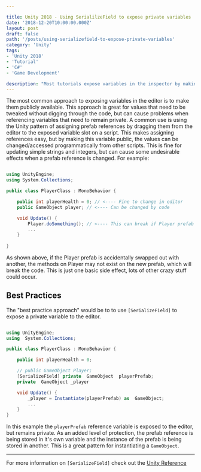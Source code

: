 ```yaml
---

title: Unity 2018 - Using SerialilzeField to expose private variables
date: '2018-12-20T10:00:00.000Z'
layout: post
draft: false
path: '/posts/using-serializefield-to-expose-private-variables'
category: 'Unity'
tags:
- 'Unity 2018'
- 'Tutorial'
- 'C#'
- 'Game Development'

description: "Most tutorials expose variables in the inspector by making them public even if they need to be private. After some research, I've found the safest/Best Practice approach to exposing private variables is by using [SerializeField]."
---
```


The most common approach to exposing variables in the editor is to make them publicly available. This approach is great for values that need to be tweaked without digging through the code, but can cause problems when referencing variables that need to remain private. A common use is using the Unity pattern of assigning prefab references by dragging them from the editor to the exposed variable slot on a script. This makes assigning references easy, but by making this variable public, the values can be changed/accessed programmatically from other scripts. This is fine for updating simple strings and integers, but can cause some undesirable effects when a prefab reference is changed. For example:

```csharp

using UnityEngine;
using System.Collections;

public class PlayerClass : MonoBehavior {

	public int playerHealth = 0; // <---- Fine to change in editor
	public GameObject player; // <---- Can be changed by code

	void Update() {
		Player.doSomething(); // <---- This can break if Player prefab is swapped for another
		...
	}
	
}
```

As shown above, if the Player prefab is accidentally swapped out with another, the methods on Player may not exist on the new prefab, which will break the code. This is just one basic side effect, lots of other crazy stuff could occur.

## Best Practices
The "best practice approach" would be to to use `[SerializeField]` to expose a private variable to the editor.

```csharp

using UnityEngine;
using  System.Collections;

public class PlayerClass : MonoBehavior {

	public int playerHealth = 0;

	// public GameObject Player;
	[SerializeField] private  GameObject  playerPrefab;
	private  GameObject _player

	void Update() {
		_player = Instantiate(playerPrefab) as  GameObject;
		...
	}
}

```

In this example the `playerPrefab` reference variable is exposed to the editor, but remains private. As an added level of protection, the prefab reference is being stored in it's own variable and the instance of the prefab is being stored in another. This is a great pattern for instantiating a `GameObject`.

---

For more information on `[SerializeField]` check out the [Unity Reference](https://docs.unity3d.com/ScriptReference/SerializeField.html)